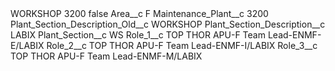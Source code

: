 <?xml version="1.0" encoding="UTF-8"?>
<CustomMetadata xmlns="http://soap.sforce.com/2006/04/metadata" xmlns:xsi="http://www.w3.org/2001/XMLSchema-instance" xmlns:xsd="http://www.w3.org/2001/XMLSchema">
    <label>WORKSHOP 3200</label>
    <protected>false</protected>
    <values>
        <field>Area__c</field>
        <value xsi:type="xsd:string">F</value>
    </values>
    <values>
        <field>Maintenance_Plant__c</field>
        <value xsi:type="xsd:string">3200</value>
    </values>
    <values>
        <field>Plant_Section_Description_Old__c</field>
        <value xsi:type="xsd:string">WORKSHOP</value>
    </values>
    <values>
        <field>Plant_Section_Description__c</field>
        <value xsi:type="xsd:string">LABIX</value>
    </values>
    <values>
        <field>Plant_Section__c</field>
        <value xsi:type="xsd:string">WS</value>
    </values>
    <values>
        <field>Role_1__c</field>
        <value xsi:type="xsd:string">TOP THOR APU-F Team Lead-ENMF-E/LABIX</value>
    </values>
    <values>
        <field>Role_2__c</field>
        <value xsi:type="xsd:string">TOP THOR APU-F Team Lead-ENMF-I/LABIX</value>
    </values>
    <values>
        <field>Role_3__c</field>
        <value xsi:type="xsd:string">TOP THOR APU-F Team Lead-ENMF-M/LABIX</value>
    </values>
</CustomMetadata>
